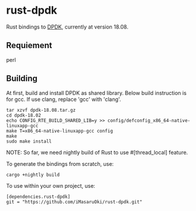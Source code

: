 # rust-dpdk

Rust bindings to [DPDK](http://dpdk.org/), currently at version 18.08.

## Requiement

perl

## Building

At first, build and install DPDK as shared library.
Below build instruction is for gcc.  If use clang, replace 'gcc' with 'clang'.

```
tar xzvf dpdk-18.08.tar.gz
cd dpdk-18.02
echo CONFIG_RTE_BUILD_SHARED_LIB=y >> config/defconfig_x86_64-native-linuxapp-gcc
make T=x86_64-native-linuxapp-gcc config
make
sudo make install
```

NOTE: So far, we need nightly build of Rust to use #[thread_local] feature.

To generate the bindings from scratch, use:

```
cargo +nightly build
```

To use within your own project, use:

```
[dependencies.rust-dpdk]
git = "https://github.com/iMasaruOki/rust-dpdk.git"
```
